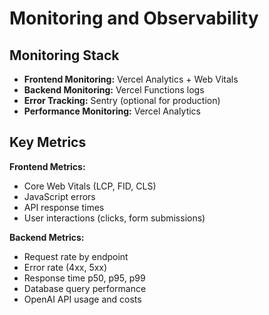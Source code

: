 # Monitoring and Observability

## Monitoring Stack
- **Frontend Monitoring:** Vercel Analytics + Web Vitals
- **Backend Monitoring:** Vercel Functions logs
- **Error Tracking:** Sentry (optional for production)
- **Performance Monitoring:** Vercel Analytics

## Key Metrics
**Frontend Metrics:**
- Core Web Vitals (LCP, FID, CLS)
- JavaScript errors
- API response times
- User interactions (clicks, form submissions)

**Backend Metrics:**
- Request rate by endpoint
- Error rate (4xx, 5xx)
- Response time p50, p95, p99
- Database query performance
- OpenAI API usage and costs
